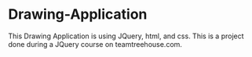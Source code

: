# Drawing-Application
This Drawing Application is using JQuery, html, and css. This is a project done during a JQuery course on teamtreehouse.com.

